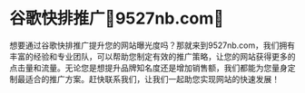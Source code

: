 # 谷歌快排推广💯9527nb.com💯

想要通过谷歌快排推广提升您的网站曝光度吗？那就来到9527nb.com，我们拥有丰富的经验和专业团队，可以帮助您制定有效的推广策略，让您的网站获得更多的点击量和流量。无论您是想提升品牌知名度还是增加销售额，我们都能为您量身定制最适合的推广方案。赶快联系我们，让我们一起助您实现网站的快速发展！